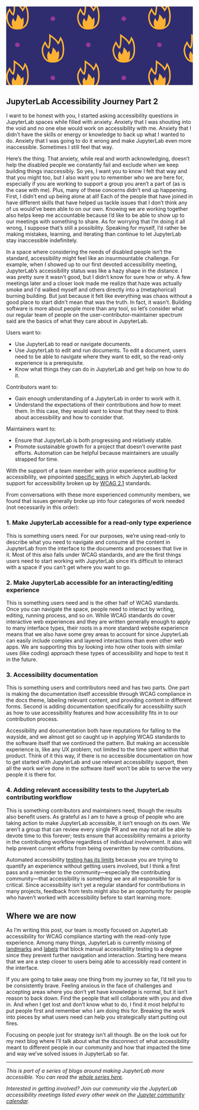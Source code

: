 <!--
.. title: Putting out the fire: Where do we start with accessibility in JupyterLab?
.. slug: putting-out-the-fire
.. date: 2021-05-25 08:00:00 UTC-00:00
.. author: Isabela Presedo-Floyd
.. tags: JupyterLab, Accessibility, JLabA11y
.. category: JLabA11y
.. link:
.. description:
.. type: text
-->

![Multiple fires in an alternating pattern](/images/jlabaccess2.png)

## JupyterLab Accessibility Journey Part 2

I want to be honest with you, I started asking accessibility questions
in JupyterLab spaces while filled with anxiety. Anxiety that I was shouting
into the void and no one else would work on accessibility with me. Anxiety
that I didn’t have the skills or energy or knowledge to back up what I
wanted to do. Anxiety that I was going to do it wrong and make JupyterLab
even more inaccessible. Sometimes I still feel that way.

<!-- TEASER_END -->

Here’s the thing. That anxiety, while real and worth acknowledging, doesn’t
help the disabled people we constantly fail and exclude when we keep building
things inaccessibly. So yes, I want you to know I felt that way and that you
might too, but I also want you to remember who we are here for, especially
if you are working to support a group you aren’t a part of (as is the
case with me). Plus, many of these concerns didn’t end up happening. First,
I didn’t end up being alone at all! Each of the people that have joined in
have different skills that have helped us tackle issues that I don’t think
any of us would’ve been able to on our own. Knowing we are working together
also helps keep me accountable because I’d like to be able to show up to our
meetings with something to share. As for worrying that I’m doing it all
wrong, I suppose that’s still a possibility. Speaking for myself, I’d rather
be making mistakes, learning, and iterating than continue to let JupyterLab
stay inaccessible indefinitely.

In a space where considering the needs of disabled people isn’t the standard,
accessibility might feel like an insurmountable challenge. For example, when
I showed up to our first devoted accessibility meeting, JupyterLab’s
accessibility status was like a hazy shape in the distance. I was pretty sure
it wasn’t good, but I didn’t know for sure how or why. A few meetings later
and a closer look made me realize that haze was actually smoke and I'd walked
myself and others directly into a (metaphorical) burning building. But just
because it felt like everything was chaos without a good place to start didn't
mean that was the truth. In fact, it wasn't. Building software is more about
people more than any tool, so let’s consider what our regular team of people
on the user-contributor-maintainer spectrum said are the basics of what they
care about in JupyterLab.

Users want to:
- Use JupyterLab to read or navigate documents.
- Use JupyterLab to edit and run documents. To edit a document, users need to
be able to navigate where they want to edit, so the read-only experience is a
prerequisite.
- Know what things they can do in JupyterLab and get help on how to do it.

Contributors want to:
- Gain enough understanding of a JupyterLab in order to work with it.
- Understand the expectations of their contributions and how to meet them. In
this case, they would want to know that they need to think about accessibility
and how to consider that.

Maintainers want to:
- Ensure that JupyterLab is both progressing and relatively stable.
- Promote sustainable growth for a project that doesn’t overwrite past efforts.
Automation can be helpful because maintainers are usually strapped for time.

With the support of a team member with prior experience auditing for accessibility,
we pinpointed [specific ways](https://github.com/jupyterlab/jupyterlab/issues/9399)
in which JupyterLab lacked support for accessibility broken up by
[WCAG 2.1](https://www.w3.org/TR/WCAG21/) standards.

From conversations with these more experienced community members, we found that
issues generally broke up into four categories of work needed (not necessarily
in this order):

### 1. Make JupyterLab accessible for a read-only type experience

This is something users need. For our purposes, we’re using read-only to
describe what you need to navigate and consume all the content in JupyterLab
from the interface to the documents and processes that live in it. Most
of this also falls under WCAG standards, and are the first things users
need to start working with JupyterLab since it’s difficult to interact
with a space if you can’t get where you want to go.

### 2. Make JupyterLab accessible for an interacting/editing experience

This is something users need and is the other half of WCAG standards. Once
you can navigate the space, people need to interact by writing, editing,
running process, and so on. While WCAG standards do cover interactive web
experiences and they are written generally enough to apply to many interface
types, their roots in a more standard website experience means that we
also have some grey areas to account for since JupyterLab can easily include
complex and layered interactions than even other web apps. We are supporting
this by looking into how other tools with similar uses (like coding) approach
these types of accessibility and hope to test it in the future.

### 3. Accessibility documentation

This is something users and contributors need and has two parts. One part
is making the documentation itself accessible through WCAG compliance in
the docs theme, labeling relevant content, and providing content in different
forms. Second is adding documentation specifically for accessibility such
as how to use accessibility features and how accessibility fits in to our
contribution process.

Accessibility and documentation both have reputations for falling to the
wayside, and we almost got so caught up in applying WCAG standards to the
software itself that we continued the pattern. But making an accessible
experience is, like any UX problem, not limited to the time spent within
that product. Think of it this way, if there is no accessible documentation
on how to get started with JupyterLab and use relevant accessibility
support, then all the work we’ve done in the software itself won’t be able
to serve the very people it is there for.

### 4. Adding relevant accessibility tests to the JupyterLab contributing workflow

This is something contributors and maintainers need, though the results
also benefit users. As grateful as I am to have a group of people who are
taking action to make JupyterLab accessible, it isn’t enough on its own.
We aren’t a group that can review every single PR and we may not all be
able to devote time to this forever; tests ensure that accessibility
remains a priority in the contributing workflow regardless of individual
involvement. It also will help prevent current efforts from being
overwritten by new contributions.

Automated accessibility [testing has its limits](https://www.w3.org/WAI/test-evaluate/tools/selecting/)
because you are trying to quantify an experience without getting users
involved, but I think a first pass and a reminder to the community—especially
the contributing community—that accessibility is something we are all
responsible for is critical. Since accessibility isn’t yet a regular
standard for contributions in many projects, feedback from tests might
also be an opportunity for people who haven’t worked with accessibility
before to start learning more.

## Where we are now

As I’m writing this post, our team is mostly focused on JupyterLab
accessibility for WCAG compliance starting with the read-only type
experience. Among many things, JupyterLab is currently missing of
[landmarks](https://accessibility.18f.gov/landmarks/) and
[labels](https://webaim.org/articles/label-name/) that block manual
accessibility testing to a degree since they prevent further navigation
and interaction. Starting here means that we are a step closer to
users being able to accessibly read content in the interface.

If you are going to take away one thing from my journey so far, I’d
tell you to be consistently brave. Feeling anxious in the face of
challenges and accepting areas where you don’t yet have knowledge is
normal, but it isn’t reason to back down. Find the people that will
collaborate with you and dive in. And when I get lost and don’t know
what to do, I find it most helpful to put people first and remember
who I am doing this for. Breaking the work into pieces by what users
need can help you strategically start putting out fires.

Focusing on people just for strategy isn’t all though. Be on the look
out for my next blog where I’ll talk about what the disconnect of
what accessibility meant to different people in our community and how
that impacted the time and way we’ve solved issues in JupyterLab so far.

___

*This is part of a series of blogs around making JupyterLab more accessible. You can read the
[whole series here](/categories/jlaba11y).*

*Interested in getting involved? Join our community via the JupyterLab accessibility meetings
listed every other week on the [Jupyter community calendar](https://jupyter.readthedocs.io/en/latest/community/content-community.html#jupyter-community-meetings).*
